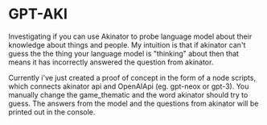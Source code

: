 # GPT-AKI

Investigating if you can use Akinator to probe language model about their knowledge about things and people. My intuition is that if akinator can't guess the the thing your language model is "thinking" about then that means it has incorrectly answered the question from akinator.

Currently i've just created a proof of concept in the form of a node scripts, which connects akinator api and OpenAIApi (eg. gpt-neox or gpt-3).  You manually change the game_thematic and the word akinator should try to guess. The answers from the model and the questions from akinator will be printed out in the console.
